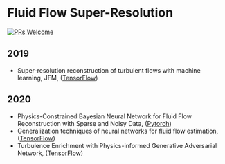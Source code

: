 # Fluid Flow Super-Resolution

[![PRs Welcome](https://img.shields.io/badge/PRs-welcome-brightgreen.svg?style=flat-square)](http://makeapullrequest.com)


## 2019
* Super-resolution reconstruction of turbulent flows with machine learning, JFM, ([TensorFlow](http://www.seas.ucla.edu/fluidflow/codes.html))

## 2020
* Physics-Constrained Bayesian Neural Network for Fluid Flow Reconstruction with Sparse and Noisy Data, ([Pytorch](https://github.com/Jianxun-Wang/Physics-constrained-Bayesian-deep-learning))
* Generalization techniques of neural networks for fluid flow estimation, ([TensorFlow](https://github.com/Masaki-Morimoto/Grad-CAM_for_fluid-flows))
* Turbulence Enrichment with Physics-informed Generative Adversarial Network, ([TensorFlow](https://github.com/akshaysubr/TEGAN))




